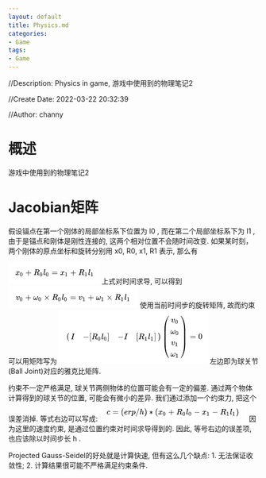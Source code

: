 ```yaml
---
layout: default
title: Physics.md
categories:
- Game
tags:
- Game
---
```

//Description: Physics in game, 游戏中使用到的物理笔记2

//Create Date: 2022-03-22 20:32:39

//Author: channy

# 概述 
游戏中使用到的物理笔记2

# Jacobian矩阵
 假设锚点在第一个刚体的局部坐标系下位置为 l0 , 而在第二个局部坐标系下为 l1 , 由于是锚点和刚体是刚性连接的, 这两个相对位置不会随时间改变. 如果某时刻，两个刚体的原点坐标和旋转分别用 x0, R0, x1, R1 表示, 那么有
 
![约束方程求导](./imageFormat/physics2_1.png)
上式对时间求导, 可以得到
![约束方程求导](./imageFormat/physics2_2.png)
使用当前时间步的旋转矩阵, 故而约束可以用矩阵写为
![约束方程求导](./imageFormat/physics2_3.png) 
左边即为球关节(Ball Joint)对应的雅克比矩阵.

约束不一定严格满足, 球关节两侧物体的位置可能会有一定的偏差. 通过两个物体计算得到的球关节的位置, 可能会有微小的差异. 我们通过添加一个约束力, 把这个误差消掉. 等式右边可以写成:
![约束方程求导](./imageFormat/physics2_4.png)
因为这里的速度约束, 是通过位置约束对时间求导得到的. 因此, 等号右边的误差项, 也应该除以时间步长 h .


Projected Gauss-Seidel的好处就是计算快速, 但有这么几个缺点: 1. 无法保证收敛性; 2. 计算结果很可能不严格满足约束条件.